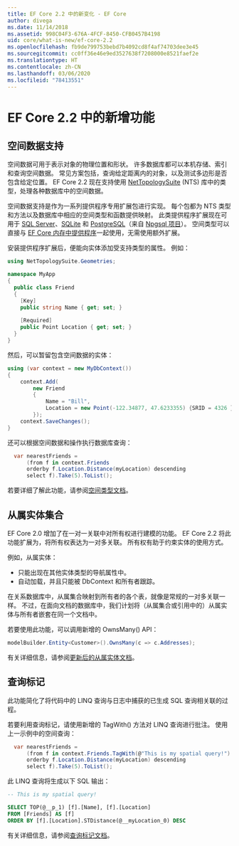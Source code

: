 ```yaml
---
title: EF Core 2.2 中的新变化 - EF Core
author: divega
ms.date: 11/14/2018
ms.assetid: 998C04F3-676A-4FCF-8450-CFB0457B4198
uid: core/what-is-new/ef-core-2.2
ms.openlocfilehash: fb9de799753bebd7b4092cd8f4af74703dee3e45
ms.sourcegitcommit: cc0ff36e46e9ed3527638f7208000e8521faef2e
ms.translationtype: HT
ms.contentlocale: zh-CN
ms.lasthandoff: 03/06/2020
ms.locfileid: "78413551"
---
```

# <a name="new-features-in-ef-core-22"></a>EF Core 2.2 中的新增功能

## <a name="spatial-data-support"></a>空间数据支持

空间数据可用于表示对象的物理位置和形状。
许多数据库都可以本机存储、索引和查询空间数据。
常见方案包括，查询给定距离内的对象，以及测试多边形是否包含给定位置。
EF Core 2.2 现在支持使用 [NetTopologySuite](https://github.com/NetTopologySuite/NetTopologySuite) (NTS) 库中的类型，处理各种数据库中的空间数据。

空间数据支持是作为一系列提供程序专用扩展包进行实现。
每个包都为 NTS 类型和方法以及数据库中相应的空间类型和函数提供映射。
此类提供程序扩展现在可用于 [SQL Server](https://www.nuget.org/packages/Microsoft.EntityFrameworkCore.SqlServer.NetTopologySuite/)、[SQLite](https://www.nuget.org/packages/Microsoft.EntityFrameworkCore.Sqlite.NetTopologySuite/) 和 [PostgreSQL](https://www.nuget.org/packages/Npgsql.EntityFrameworkCore.PostgreSQL.NetTopologySuite/)（来自 [Npgsql 项目](https://www.npgsql.org/)）。
空间类型可以直接与 [EF Core 内存中提供程序](xref:core/providers/in-memory/index)一起使用，无需使用额外扩展。

安装提供程序扩展后，便能向实体添加受支持类型的属性。 例如：

``` csharp
using NetTopologySuite.Geometries;

namespace MyApp
{
  public class Friend
  {
    [Key]
    public string Name { get; set; }
  
    [Required]
    public Point Location { get; set; }
  }
}
```

然后，可以暂留包含空间数据的实体：

``` csharp
using (var context = new MyDbContext())
{
    context.Add(
        new Friend
        {
            Name = "Bill",
            Location = new Point(-122.34877, 47.6233355) {SRID = 4326 }
        });
    context.SaveChanges();
}
```

还可以根据空间数据和操作执行数据库查询：

``` csharp
  var nearestFriends =
      (from f in context.Friends
      orderby f.Location.Distance(myLocation) descending
      select f).Take(5).ToList();
```

若要详细了解此功能，请参阅[空间类型文档](xref:core/modeling/spatial)。

## <a name="collections-of-owned-entities"></a>从属实体集合

EF Core 2.0 增加了在一对一关联中对所有权进行建模的功能。
EF Core 2.2 将此功能扩展为，将所有权表达为一对多关联。
所有权有助于约束实体的使用方式。

例如，从属实体：

- 只能出现在其他实体类型的导航属性中。
- 自动加载，并且只能被 DbContext 和所有者跟踪。

在关系数据库中，从属集合映射到所有者的各个表，就像是常规的一对多关联一样。
不过，在面向文档的数据库中，我们计划将（从属集合或引用中的）从属实体与所有者嵌套在同一个文档中。

若要使用此功能，可以调用新增的 OwnsMany() API：

``` csharp
modelBuilder.Entity<Customer>().OwnsMany(c => c.Addresses);
```

有关详细信息，请参阅[更新后的从属实体文档](xref:core/modeling/owned-entities#collections-of-owned-types)。

## <a name="query-tags"></a>查询标记

此功能简化了将代码中的 LINQ 查询与日志中捕获的已生成 SQL 查询相关联的过程。

若要利用查询标记，请使用新增的 TagWith() 方法对 LINQ 查询进行批注。
使用上一示例中的空间查询：

``` csharp
  var nearestFriends =
      (from f in context.Friends.TagWith(@"This is my spatial query!")
      orderby f.Location.Distance(myLocation) descending
      select f).Take(5).ToList();
```

此 LINQ 查询将生成以下 SQL 输出：

``` sql
-- This is my spatial query!

SELECT TOP(@__p_1) [f].[Name], [f].[Location]
FROM [Friends] AS [f]
ORDER BY [f].[Location].STDistance(@__myLocation_0) DESC
```

有关详细信息，请参阅[查询标记文档](xref:core/querying/tags)。
